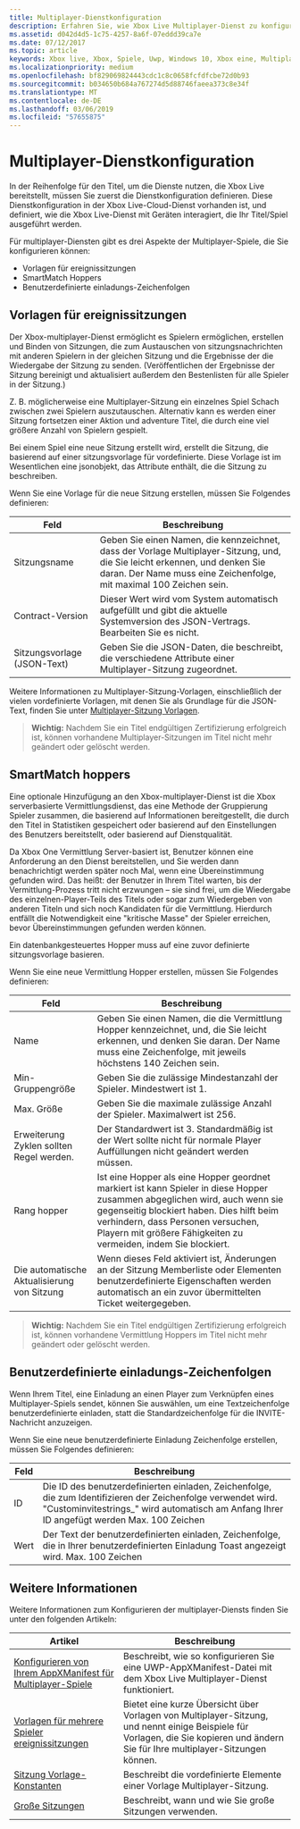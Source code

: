 ```yaml
---
title: Multiplayer-Dienstkonfiguration
description: Erfahren Sie, wie Xbox Live Multiplayer-Dienst zu konfigurieren.
ms.assetid: d042d4d5-1c75-4257-8a6f-07eddd39ca7e
ms.date: 07/12/2017
ms.topic: article
keywords: Xbox live, Xbox, Spiele, Uwp, Windows 10, Xbox eine, Multiplayer-Spiele, Dienstkonfiguration, sitzungsvorlage, benutzerdefinierte einladungs-Zeichenfolge, Smartmatch hopper
ms.localizationpriority: medium
ms.openlocfilehash: bf829069824443cdc1c8c0658fcfdfcbe72d0b93
ms.sourcegitcommit: b034650b684a767274d5d88746faeea373c8e34f
ms.translationtype: MT
ms.contentlocale: de-DE
ms.lasthandoff: 03/06/2019
ms.locfileid: "57655875"
---
```

# <a name="multiplayer-service-configuration"></a>Multiplayer-Dienstkonfiguration
In der Reihenfolge für den Titel, um die Dienste nutzen, die Xbox Live bereitstellt, müssen Sie zuerst die Dienstkonfiguration definieren. Diese Dienstkonfiguration in der Xbox Live-Cloud-Dienst vorhanden ist, und definiert, wie die Xbox Live-Dienst mit Geräten interagiert, die Ihr Titel/Spiel ausgeführt werden.

Für multiplayer-Diensten gibt es drei Aspekte der Multiplayer-Spiele, die Sie konfigurieren können:
* Vorlagen für ereignissitzungen
* SmartMatch Hoppers
* Benutzerdefinierte einladungs-Zeichenfolgen

## <a name="session-templates"></a>Vorlagen für ereignissitzungen
Der Xbox-multiplayer-Dienst ermöglicht es Spielern ermöglichen, erstellen und Binden von Sitzungen, die zum Austauschen von sitzungsnachrichten mit anderen Spielern in der gleichen Sitzung und die Ergebnisse der die Wiedergabe der Sitzung zu senden. (Veröffentlichen der Ergebnisse der Sitzung bereinigt und aktualisiert außerdem den Bestenlisten für alle Spieler in der Sitzung.)

Z. B. möglicherweise eine Multiplayer-Sitzung ein einzelnes Spiel Schach zwischen zwei Spielern auszutauschen. Alternativ kann es werden einer Sitzung fortsetzen einer Aktion und adventure Titel, die durch eine viel größere Anzahl von Spielern gespielt.

Bei einem Spiel eine neue Sitzung erstellt wird, erstellt die Sitzung, die basierend auf einer sitzungsvorlage für vordefinierte. Diese Vorlage ist im Wesentlichen eine jsonobjekt, das Attribute enthält, die die Sitzung zu beschreiben.

Wenn Sie eine Vorlage für die neue Sitzung erstellen, müssen Sie Folgendes definieren:

| Feld | Beschreibung |
| --- | --- |
| Sitzungsname | Geben Sie einen Namen, die kennzeichnet, dass der Vorlage Multiplayer-Sitzung, und, die Sie leicht erkennen, und denken Sie daran. Der Name muss eine Zeichenfolge, mit maximal 100 Zeichen sein. |
| Contract-Version | Dieser Wert wird vom System automatisch aufgefüllt und gibt die aktuelle Systemversion des JSON-Vertrags. Bearbeiten Sie es nicht. |
| Sitzungsvorlage (JSON-Text) | Geben Sie die JSON-Daten, die beschreibt, die verschiedene Attribute einer Multiplayer-Sitzung zugeordnet. |

Weitere Informationen zu Multiplayer-Sitzung-Vorlagen, einschließlich der vielen vordefinierte Vorlagen, mit denen Sie als Grundlage für die JSON-Text, finden Sie unter [Multiplayer-Sitzung Vorlagen](session-templates.md).

> **Wichtig:** Nachdem Sie ein Titel endgültigen Zertifizierung erfolgreich ist, können vorhandene Multiplayer-Sitzungen im Titel nicht mehr geändert oder gelöscht werden.

## <a name="smartmatch-hoppers"></a>SmartMatch hoppers

Eine optionale Hinzufügung an den Xbox-multiplayer-Dienst ist die Xbox serverbasierte Vermittlungsdienst, das eine Methode der Gruppierung Spieler zusammen, die basierend auf Informationen bereitgestellt, die durch den Titel in Statistiken gespeichert oder basierend auf den Einstellungen des Benutzers bereitstellt, oder basierend auf Dienstqualität.

Da Xbox One Vermittlung Server-basiert ist, Benutzer können eine Anforderung an den Dienst bereitstellen, und Sie werden dann benachrichtigt werden später noch Mal, wenn eine Übereinstimmung gefunden wird. Das heißt: der Benutzer in Ihrem Titel warten, bis der Vermittlung-Prozess tritt nicht erzwungen – sie sind frei, um die Wiedergabe des einzelnen-Player-Teils des Titels oder sogar zum Wiedergeben von anderen Titeln und sich noch Kandidaten für die Vermittlung. Hierdurch entfällt die Notwendigkeit eine "kritische Masse" der Spieler erreichen, bevor Übereinstimmungen gefunden werden können.

Ein datenbankgesteuertes Hopper muss auf eine zuvor definierte sitzungsvorlage basieren.

Wenn Sie eine neue Vermittlung Hopper erstellen, müssen Sie Folgendes definieren:

| Feld | Beschreibung |
|---|---|
|Name| Geben Sie einen Namen, die die Vermittlung Hopper kennzeichnet, und, die Sie leicht erkennen, und denken Sie daran. Der Name muss eine Zeichenfolge, mit jeweils höchstens 140 Zeichen sein. |
| Min-Gruppengröße | Geben Sie die zulässige Mindestanzahl der Spieler. Mindestwert ist 1. |
| Max. Größe | Geben Sie die maximale zulässige Anzahl der Spieler. Maximalwert ist 256. |
| Erweiterung Zyklen sollten Regel werden. | Der Standardwert ist 3. Standardmäßig ist der Wert sollte nicht für normale Player Auffüllungen nicht geändert werden müssen. |
| Rang hopper | Ist eine Hopper als eine Hopper geordnet markiert ist kann Spieler in diese Hopper zusammen abgeglichen wird, auch wenn sie gegenseitig blockiert haben. Dies hilft beim verhindern, dass Personen versuchen, Playern mit größere Fähigkeiten zu vermeiden, indem Sie blockiert. |
| Die automatische Aktualisierung von Sitzung | Wenn dieses Feld aktiviert ist, Änderungen an der Sitzung Memberliste oder Elementen benutzerdefinierte Eigenschaften werden automatisch an ein zuvor übermittelten Ticket weitergegeben. |

> **Wichtig:** Nachdem Sie ein Titel endgültigen Zertifizierung erfolgreich ist, können vorhandene Vermittlung Hoppers im Titel nicht mehr geändert oder gelöscht werden.

## <a name="custom-invite-strings"></a>Benutzerdefinierte einladungs-Zeichenfolgen
Wenn Ihrem Titel, eine Einladung an einen Player zum Verknüpfen eines Multiplayer-Spiels sendet, können Sie auswählen, um eine Textzeichenfolge benutzerdefinierte einladen, statt die Standardzeichenfolge für die INVITE-Nachricht anzuzeigen.

Wenn Sie eine neue benutzerdefinierte Einladung Zeichenfolge erstellen, müssen Sie Folgendes definieren:

| Feld | Beschreibung |
|---|---|
| ID | Die ID des benutzerdefinierten einladen, Zeichenfolge, die zum Identifizieren der Zeichenfolge verwendet wird. "Custominvitestrings_" wird automatisch am Anfang Ihrer ID angefügt werden Max. 100 Zeichen |
| Wert | Der Text der benutzerdefinierten einladen, Zeichenfolge, die in Ihrer benutzerdefinierten Einladung Toast angezeigt wird. Max. 100 Zeichen |

## <a name="additional-information"></a>Weitere Informationen

Weitere Informationen zum Konfigurieren der multiplayer-Diensts finden Sie unter den folgenden Artikeln:

**Artikel** | **Beschreibung**
--- | ---
[Konfigurieren von Ihrem AppXManifest für Multiplayer-Spiele](configure-your-appxmanifest-for-multiplayer.md) | Beschreibt, wie so konfigurieren Sie eine UWP-AppXManifest-Datei mit dem Xbox Live Multiplayer-Dienst funktioniert.
[Vorlagen für mehrere Spieler ereignissitzungen](session-templates.md) | Bietet eine kurze Übersicht über Vorlagen von Multiplayer-Sitzung, und nennt einige Beispiele für Vorlagen, die Sie kopieren und ändern Sie für Ihre multiplayer-Sitzungen können.
[Sitzung Vorlage-Konstanten](session-template-constants.md) | Beschreibt die vordefinierte Elemente einer Vorlage Multiplayer-Sitzung.
[Große Sitzungen](large-sessions.md) | Beschreibt, wann und wie Sie große Sitzungen verwenden.
